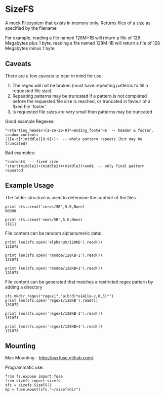 SizeFS
======

A mock Filesystem that exists in memory only. Returns files of a size as
specified by the filename

For example, reading a file named 128M+1B will return a file of 128 Megabytes
plus 1 byte, reading a file named 128M-1B will return a file of 128 Megabytes
minus 1 byte

Caveats
-------

There are a few caveats to bear in mind for use:

1. The regex will not be broken (must have repeating patterns to fill a
   requested file size).
2. Repeating patterns may be truncated if a pattern is not completed before the
   requested file size is reached, or truncated in favour of a fixed file
   'footer'.
3. Is requested file sizes are very small then patterns may be truncated

Good example Regexes:

    ^<starting_header>[a-zA-Z0-9]*<ending_footer>$  -- header & footer, random contents
    (([a-z]*)middle([0-9]+)+  -- whole pattern repeats (but may be truncated)

Bad examples:

    ^content$  -- fixed size
    ^start(middle1)+(middle2)+(middle3)+end$  -- only final pattern repeated

Example Usage
-------------

The folder structure is used to determine the content of the files

    print sfs.cread('zeros/5B',5,0,None)
    00000

    print sfs.cread('ones/5B',5,0,None)
    11111

File content can be random alphanumeric data::

    print len(sfs.open('alphanum/128KB').read())
    131072

    print len(sfs.open('random/128KB-1').read())
    131071

    print len(sfs.open('random/128KB+1').read())
    131073

File content can be generated that matches a restricted regex pattern by adding
a directory

    sfs.mkdir_regex("regex1","a(bcd)*e{4}[a-z,0,3]*")
    print len(sfs.open('regex1/128KB').read())
    131072

    print len(sfs.open('regex1/128KB-1').read())
    131071

    print len(sfs.open('regex1/128KB+1').read())
    131073

Mounting
--------

Mac Mounting - http://osxfuse.github.com/

Programmatic use:

    from fs.expose import fuse
    from sizefs import sizefs
    sfs = sizefs.SizeFS()
    mp = fuse.mount(sfs,"~/sizefsdir")
